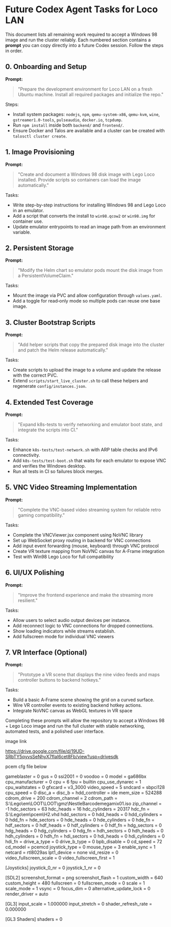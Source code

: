 # Future Codex Agent Tasks for Loco LAN

This document lists all remaining work required to accept a Windows 98 image and run the cluster reliably. Each numbered section contains a **prompt** you can copy directly into a future Codex session. Follow the steps in order.

## 0. Onboarding and Setup
**Prompt:**
> "Prepare the development environment for Loco LAN on a fresh Ubuntu machine. Install all required packages and initialize the repo."

Steps:
- Install system packages: `nodejs`, `npm`, `qemu-system-x86`, `qemu-kvm`, `wine`, `gstreamer1.0-tools`, `pulseaudio`, `docker.io`, `tcpdump`.
- Run `npm install` inside both `backend/` and `frontend/`.
- Ensure Docker and Talos are available and a cluster can be created with `talosctl cluster create`.

## 1. Image Provisioning
**Prompt:**
> "Create and document a Windows 98 disk image with Lego Loco installed. Provide scripts so containers can load the image automatically."

Tasks:
- Write step-by-step instructions for installing Windows 98 and Lego Loco in an emulator.
- Add a script that converts the install to `win98.qcow2` or `win98.img` for container use.
- Update emulator entrypoints to read an image path from an environment variable.

## 2. Persistent Storage
**Prompt:**
> "Modify the Helm chart so emulator pods mount the disk image from a PersistentVolumeClaim."

Tasks:
- Mount the image via PVC and allow configuration through `values.yaml`.
- Add a toggle for read‑only mode so multiple pods can reuse one base image.

## 3. Cluster Bootstrap Scripts
**Prompt:**
> "Add helper scripts that copy the prepared disk image into the cluster and patch the Helm release automatically."

Tasks:
- Create scripts to upload the image to a volume and update the release with the correct PVC.
- Extend `scripts/start_live_cluster.sh` to call these helpers and regenerate `config/instances.json`.

## 4. Extended Test Coverage
**Prompt:**
> "Expand k8s-tests to verify networking and emulator boot state, and integrate the scripts into CI."

Tasks:
- Enhance `k8s-tests/test-network.sh` with ARP table checks and IPv6 connectivity.
- Add `k8s-tests/test-boot.sh` that waits for each emulator to expose VNC and verifies the Windows desktop.
- Run all tests in CI so failures block merges.

## 5. VNC Video Streaming Implementation
**Prompt:**
> "Complete the VNC-based video streaming system for reliable retro gaming compatibility."

Tasks:
- Complete the VNCViewer.jsx component using NoVNC library
- Set up WebSocket proxy routing in backend for VNC connections
- Add input event forwarding (mouse, keyboard) through VNC protocol
- Create VR texture mapping from NoVNC canvas for A-Frame integration
- Test with Win98 Lego Loco for full compatibility

## 6. UI/UX Polishing
**Prompt:**
> "Improve the frontend experience and make the streaming more resilient."

Tasks:
- Allow users to select audio output devices per instance.
- Add reconnect logic to VNC connections for dropped connections.
- Show loading indicators while streams establish.
- Add fullscreen mode for individual VNC viewers

## 7. VR Interface (Optional)
**Prompt:**
> "Prototype a VR scene that displays the nine video feeds and maps controller buttons to backend hotkeys."

Tasks:
- Build a basic A‑Frame scene showing the grid on a curved surface.
- Wire VR controller events to existing backend hotkey actions.
- Integrate NoVNC canvas as WebGL textures in VR space

Completing these prompts will allow the repository to accept a Windows 98 + Lego Loco image and run the full cluster with stable networking, automated tests, and a polished user interface.


image link 

https://drive.google.com/file/d/19UD-SRbTY5qyvsSeNhyX7fIaI6cet8Fb/view?usp=drivesdk


pcem cfg file below


gameblaster = 0
gus = 0
ssi2001 = 0
voodoo = 0
model = ga686bx
cpu_manufacturer = 0
cpu = 6
fpu = builtin
cpu_use_dynarec = 1
cpu_waitstates = 0
gfxcard = v3_3000
video_speed = 5
sndcard = sbpci128
cpu_speed = 0
disc_a = 
disc_b = 
hdd_controller = ide
mem_size = 524288
cdrom_drive = 200
cdrom_channel = 2
cdrom_path = S:\Lego\em\LOOT\LOOT\gmz\NestleBarcodemegamix01.iso
zip_channel = -1
hdc_sectors = 63
hdc_heads = 16
hdc_cylinders = 20317
hdc_fn = S:\Lego\em\pcem\H2.vhd
hdd_sectors = 0
hdd_heads = 0
hdd_cylinders = 0
hdd_fn = 
hde_sectors = 0
hde_heads = 0
hde_cylinders = 0
hde_fn = 
hdf_sectors = 0
hdf_heads = 0
hdf_cylinders = 0
hdf_fn = 
hdg_sectors = 0
hdg_heads = 0
hdg_cylinders = 0
hdg_fn = 
hdh_sectors = 0
hdh_heads = 0
hdh_cylinders = 0
hdh_fn = 
hdi_sectors = 0
hdi_heads = 0
hdi_cylinders = 0
hdi_fn = 
drive_a_type = 0
drive_b_type = 0
bpb_disable = 0
cd_speed = 72
cd_model = pcemcd
joystick_type = 0
mouse_type = 3
enable_sync = 1
netcard = rtl8029as
lpt1_device = none
vid_resize = 0
video_fullscreen_scale = 0
video_fullscreen_first = 1

[Joysticks]
joystick_0_nr = 0
joystick_1_nr = 0

[SDL2]
screenshot_format = png
screenshot_flash = 1
custom_width = 640
custom_height = 480
fullscreen = 0
fullscreen_mode = 0
scale = 1
scale_mode = 1
vsync = 0
focus_dim = 0
alternative_update_lock = 0
render_driver = auto

[GL3]
input_scale = 1.000000
input_stretch = 0
shader_refresh_rate = 0.000000

[GL3 Shaders]
shaders = 0